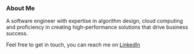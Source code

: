<!-- <p align="center">
<img src="https://user-images.githubusercontent.com/70659641/107946791-6c1d6300-6f89-11eb-847b-20d08935327c.png" align="center" width="30%" height="30%">
</p> -->

### About Me

A software engineer with expertise in algorithm design, cloud computing and proficiency in creating high-performance solutions that drive business success.
 
Feel free to get in touch, you can reach me on [LinkedIn](https://www.linkedin.com/in/bradleyjsmith1/)
